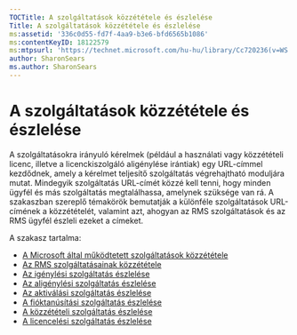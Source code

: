 ```yaml
---
TOCTitle: A szolgáltatások közzététele és észlelése
Title: A szolgáltatások közzététele és észlelése
ms:assetid: '336c0d55-fd7f-4aa9-b3e6-bfd6565b1086'
ms:contentKeyID: 18122579
ms:mtpsurl: 'https://technet.microsoft.com/hu-hu/library/Cc720236(v=WS.10)'
author: SharonSears
ms.author: SharonSears
---
```


A szolgáltatások közzététele és észlelése
=========================================

A szolgáltatásokra irányuló kérelmek (például a használati vagy közzétételi licenc, illetve a licenckiszolgáló aligénylése irántiak) egy URL-címmel kezdődnek, amely a kérelmet teljesítő szolgáltatás végrehajtható moduljára mutat. Mindegyik szolgáltatás URL-címét közzé kell tenni, hogy minden ügyfél és más szolgáltatás megtalálhassa, amelynek szüksége van rá. A szakaszban szereplő témakörök bemutatják a különféle szolgáltatások URL-címének a közzétételét, valamint azt, ahogyan az RMS szolgáltatások és az RMS ügyfél észleli ezeket a címeket.

A szakasz tartalma:

-   [A Microsoft által működtetett szolgáltatások közzététele](https://technet.microsoft.com/7ee8cb4d-1b46-48be-8a4c-5ff6a458231a)
-   [Az RMS szolgáltatásainak közzététele](https://technet.microsoft.com/3cca9325-6bd3-49ad-aa3f-e0693205d3f4)
-   [Az igénylési szolgáltatás észlelése](https://technet.microsoft.com/bbeb00bd-04e0-4df6-8615-76aa8125b620)
-   [Az aligénylési szolgáltatás észlelése](https://technet.microsoft.com/b159953a-af38-4a9e-8c87-1aff5fb4e366)
-   [Az aktiválási szolgáltatás észlelése](https://technet.microsoft.com/e178d81b-b35c-4958-87ef-e077e2204b32)
-   [A fióktanúsítási szolgáltatás észlelése](https://technet.microsoft.com/293a2f91-4712-45ec-8b74-7533f4144cbd)
-   [A közzétételi szolgáltatás észlelése](https://technet.microsoft.com/5d500841-a202-4865-b5d2-d0775d4e1bbc)
-   [A licencelési szolgáltatás észlelése](https://technet.microsoft.com/4eabbb76-b359-443a-b737-098c5659e9c6)
